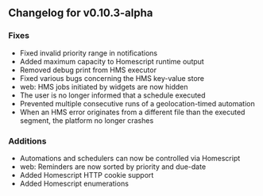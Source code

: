 ## Changelog for v0.10.3-alpha

### Fixes

- Fixed invalid priority range in notifications
- Added maximum capacity to Homescript runtime output
- Removed debug print from HMS executor
- Fixed various bugs concerning the HMS key-value store
- web: HMS jobs initiated by widgets are now hidden
- The user is no longer informed that a schedule executed
- Prevented multiple consecutive runs of a geolocation-timed automation
- When an HMS error originates from a different file than the executed segment,
  the platform no longer crashes

### Additions

- Automations and schedulers can now be controlled via Homescript
- web: Reminders are now sorted by priority and due-date
- Added Homescript HTTP cookie support
- Added Homescript enumerations
